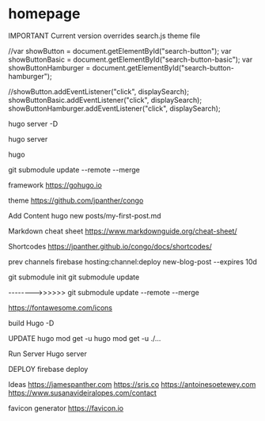 # homepage


IMPORTANT
Current version overrides search.js theme file

//var showButton = document.getElementById("search-button");
var showButtonBasic = document.getElementById("search-button-basic");
var showButtonHamburger = document.getElementById("search-button-hamburger");

//showButton.addEventListener("click", displaySearch);
showButtonBasic.addEventListener("click", displaySearch);
showButtonHamburger.addEventListener("click", displaySearch);



hugo server -D

hugo server

hugo

git submodule update --remote --merge

framework
https://gohugo.io

theme
https://github.com/jpanther/congo


Add Content
hugo new posts/my-first-post.md

Markdown cheat sheet
https://www.markdownguide.org/cheat-sheet/

Shortcodes
https://jpanther.github.io/congo/docs/shortcodes/

prev channels
firebase hosting:channel:deploy new-blog-post --expires 10d 

git submodule init
git submodule update

-------->>>>>> git submodule update --remote --merge

https://fontawesome.com/icons

build 
Hugo -D

UPDATE
hugo mod get -u
hugo mod get -u ./...

Run Server
Hugo server

DEPLOY
firebase deploy

Ideas
https://jamespanther.com
https://sris.co
https://antoinesoetewey.com
https://www.susanavideiralopes.com/contact


favicon generator
https://favicon.io